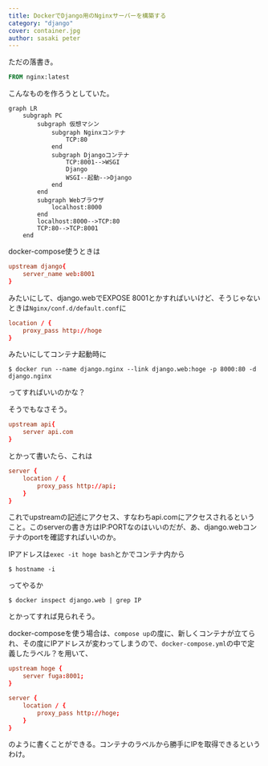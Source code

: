 ```yaml
---
title: DockerでDjango用のNginxサーバーを構築する
category: "django"
cover: container.jpg
author: sasaki peter
---
```


ただの落書き。

```dockerfile
FROM nginx:latest
```

こんなものを作ろうとしていた。

```mermaid
graph LR
	subgraph PC
		subgraph 仮想マシン
			subgraph Nginxコンテナ
				TCP:80
			end
			subgraph Djangoコンテナ
				TCP:8001-->WSGI
				Django
				WSGI--起動-->Django
			end
		end
		subgraph Webブラウザ
			localhost:8000 
		end
		localhost:8000-->TCP:80
		TCP:80-->TCP:8001
	end
```

docker-compose使うときは

```conf
upstream django{
    server_name web:8001
}
```

みたいにして、django.webでEXPOSE 8001とかすればいいけど、そうじゃないときは`Nginx/conf.d/default.conf`に

```conf
location / {
    proxy_pass http://hoge
}
```

みたいにしてコンテナ起動時に

```shell
$ docker run --name django.nginx --link django.web:hoge -p 8000:80 -d django.nginx
```

ってすればいいのかな？

そうでもなさそう。

```conf
upstream api{
    server api.com
}
```

とかって書いたら、これは

```conf
server {
    location / {
        proxy_pass http://api;
    }
}
```

これでupstreamの記述にアクセス、すなわちapi.comにアクセスされるということ。このserverの書き方はIP:PORTなのはいいのだが、あ、django.webコンテナのportを確認すればいいのか。

IPアドレスは`exec -it hoge bash`とかでコンテナ内から

```shell
$ hostname -i
```

ってやるか

```shell
$ docker inspect django.web | grep IP
```

とかってすれば見られそう。

docker-composeを使う場合は、`compose up`の度に、新しくコンテナが立てられ、その度にIPアドレスが変わってしまうので、`docker-compose.yml`の中で定義したラベル？を用いて、

```conf
upstream hoge {
    server fuga:8001;
}

server {
    location / {
        proxy_pass http://hoge;
    }
}
```

のように書くことができる。コンテナのラベルから勝手にIPを取得できるというわけ。

